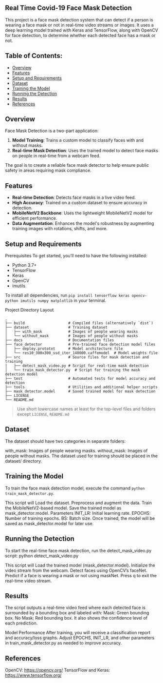 ## Real Time Covid-19 Face Mask Detection
This project is a face mask detection system that can detect if a person is wearing a face mask or not in real-time video streams or images. It uses a deep learning model trained with Keras and TensorFlow, along with OpenCV for face detection, to determine whether each detected face has a mask or not.

## Table of Contents:
- [Overview](#overview)
- [Features](#features)
- [Setup and Requirements](#setup-and-requirements)
- [Dataset](#dataset)
- [Training the Model](#training-the-model)
- [Running the Detection](#running-the-detection)
- [Results](#results)
- [References](#references)

## Overview
Face Mask Detection is a two-part application:

1. **Model Training**: Trains a custom model to classify faces with and without masks.
2. **Real-time Mask Detection**: Uses the trained model to detect face masks on people in real-time from a webcam feed.

The goal is to create a reliable face mask detector to help ensure public safety in areas requiring mask compliance.

## Features
- **Real-time Detection**: Detects face masks in a live video feed.
- **High Accuracy**: Trained on a custom dataset to ensure accuracy in detection.
- **MobileNetV2 Backbone**: Uses the lightweight MobileNetV2 model for efficient performance.
- **Data Augmentation**: Enhances the model's robustness by augmenting training images with rotations, shifts, and more.

## Setup and Requirements

Prerequisites
To get started, you’ll need to have the following installed:
- Python 3.7+
- TensorFlow
- Keras
- OpenCV
- imutils

To install all dependencies, run `pip install tensorflow keras opencv-python imutils numpy matplotlib` in your terminal.

Project Directory Layout

    .
    ├── build                    # Compiled files (alternatively `dist`)
    ├── dataset                  # Training dataset
    │   ├── with_mask            # Images of people wearing masks
    │   └── without_mask         # Images of people without masks
    ├── docs                     # Documentation files
    ├── face_detector            # Pre-trained face detection model files
    │   ├── deploy.prototxt      # Model architecture file
    │   └── res10_300x300_ssd_iter_140000.caffemodel  # Model weights file
    ├── src                      # Source files for mask detection and training
    │   ├── detect_mask_video.py # Script for real-time mask detection
    │   └── train_mask_detector.py  # Script for training the mask detection model
    ├── test                     # Automated tests for model accuracy and detection
    ├── tools                    # Utilities and additional helper scripts
    ├── mask_detector.model      # Saved trained model for mask detection
    ├── LICENSE
    └── README.md

> Use short lowercase names at least for the top-level files and folders except
> `LICENSE`, `README.md`

 ## Dataset
The dataset should have two categories in separate folders:

with_mask: Images of people wearing masks.
without_mask: Images of people without masks.
The dataset used for training should be placed in the dataset/ directory.

## Training the Model
To train the face mask detection model, execute the command `python train_mask_detector.py`. 

This script will
Load the dataset.
Preprocess and augment the data.
Train the MobileNetV2-based model.
Save the trained model as mask_detector.model.
Parameters
INIT_LR: Initial learning rate.
EPOCHS: Number of training epochs.
BS: Batch size.
Once trained, the model will be saved as mask_detector.model for later use.

## Running the Detection
To start the real-time face mask detection, run the detect_mask_video.py script:
python detect_mask_video.py

This script will
Load the trained model (mask_detector.model).
Initialize the video stream from the webcam.
Detect faces using OpenCV’s faceNet.
Predict if a face is wearing a mask or not using maskNet.
Press q to exit the real-time video stream.

## Results
The script outputs a real-time video feed where each detected face is surrounded by a bounding box and labeled with:
Mask: Green bounding box.
No Mask: Red bounding box.
It also shows the confidence level of each prediction.

Model Performance
After training, you will receive a classification report and accuracy/loss graphs. Adjust EPOCHS, INIT_LR, and other parameters in train_mask_detector.py as needed to improve accuracy.

## References
OpenCV: https://opencv.org/
TensorFlow and Keras: https://www.tensorflow.org/

